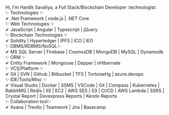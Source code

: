 <br />
 Hi, I'm Hardik Savaliya, a Full Stack/Blockchain Developer :technologist:
<br />
✨ Technologies ✨
<br />
✔ .Net Framework | node.js | .NET Core
<br />
✨ Web Technologies ✨
<br />
✔ JavaScript | Angular | Typescript | jQuery
<br />
✨ Blockchain Technologies ✨
<br />
✔ Solidity | Hyperledger | IPFS | ICO | IEO
<br />
✨ DBMS/RDBMS/NoSQL✨
<br />
✔ MS SQL Server | Firebase | CosmosDB | MongoDB | MySQL | Dynamodb
<br />
✨ ORM ✨
<br />
✔ Entity Framework | Mongoose | Dapper | nHibernate
<br />
✨ VCS/Platform ✨
<br />
✔ Git | SVN | Github | Bitbucket | TFS | TortoiseHg | azure.devops
<br />
✨ IDE/Tools/Misc ✨
<br />
✔ Visual Studio | Docker | SSMS | VSCode | Git | Compass | Kubernetes | RabbitMQ | Redis | IIS | EC2 | AWS SES | S3 | CI/CD | AWS Lambda | SSRS | Crystal Report | Devexpress Reports | Kendo Reports
<br />
✨ Collaboration tool✨
<br />
✔ Asana | Treollo | Teamwork | Jira | Basecamp
<br />
